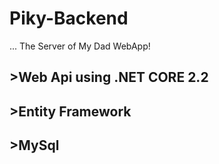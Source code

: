 # Piky-Backend
...
The Server of My Dad WebApp!

## >Web Api using .NET CORE 2.2
## >Entity Framework
## >MySql
